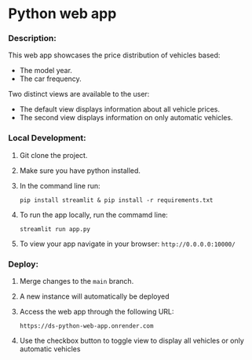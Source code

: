 # Python web app

### **Description:**

This web app showcases the price distribution of vehicles based:

- The model year.
- The car frequency.

Two distinct views are available to the user:

- The default view displays information about all vehicle prices.
- The second view displays information on only automatic vehicles.

### **Local Development:**

1. Git clone the project.
2. Make sure you have python installed.
3. In the command line run:

   `pip install streamlit & pip install -r requirements.txt`

4. To run the app locally, run the commamd line:

   `streamlit run app.py`

5. To view your app navigate in your browser: `http://0.0.0.0:10000/`

### **Deploy:**

1. Merge changes to the `main` branch.
2. A new instance will automatically be deployed
3. Access the web app through the following URL:

   `https://ds-python-web-app.onrender.com`

4. Use the checkbox button to toggle view to display all vehicles or only automatic vehicles
